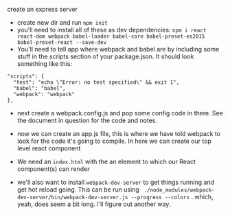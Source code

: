 create an express server

- create new dir and run `npm init`
- you'll need to install all of these as dev dependencies:
`npm i
  react
  react-dom
  webpack
  babel-loader
  babel-core
  babel-preset-es2015
  babel-preset-react
--save-dev`
- You'll need to tell app where webpack and babel are by including some stuff in the scripts section of your package.json. It should look something like this:
```
"scripts": {
  "test": "echo \"Error: no test specified\" && exit 1",
  "babel": "babel",
  "webpack": "webpack"
},
```

- next create a webpack.config.js and pop some config code in there. See the document in question for the code and notes.

- now we can create an app.js file, this is where we have told webpack to look for the code it's going to compile. In here we can create our top level react component

- We need an `index.html` with the an element to which our React component(s) can render

- we'll also want to install `webpack-dev-server` to get things running and get hot reload going. This can be run using
` ./node_modules/webpack-dev-server/bin/webpack-dev-server.js --progress --colors`
..which, yeah, does seem a bit long. I'll figure out another way.
